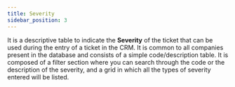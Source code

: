 ```yaml
---
title: Severity 
sidebar_position: 3
---
```


It is a descriptive table to indicate the **Severity** of the ticket that can be used during the entry of a ticket in the CRM. It is common to all companies present in the database and consists of a simple code/description table. 
It is composed of a filter section where you can search through the code or the description of the severity, and a grid in which all the types of severity entered will be listed.